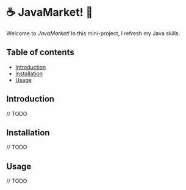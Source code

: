 :coffee: JavaMarket! :tada:
=================================================

Welcome to _JavaMarket!_ In this mini-project, I refresh my Java skills.



Table of contents
-----------------

* [Introduction](#introduction)
* [Installation](#installation)
* [Usage](#usage)


Introduction
------------

// TODO
<!-- 
The [Introduction](#introduction) section &ndash; which you are presently reading &ndash; should provide background for your software project, a brief explanation of what the project is about, and optionally, pointers to resources that can help orient readers.  (Some README recommendations go straight to installation instructions as the first section, but in my opinion, introductions are important for readers who are not familiar with your technical area.)  Ideally, this section should be short.
-->



Installation
------------

// TODO
<!--
Begin this section by mentioning any prerequisites that may be important for users to have before they can use your software.  Examples include hardware and operating system requirements.

Next, provide step-by-step instructions for installing the software, preferably with command examples that can be copy-pasted by readers into their software environments. For example:

```bash
a command-line command here
```

Sometimes, subsections may be needed for different operating systems or particularly complicated installations.
-->



Usage
-----

// TODO
<!-- 
explain more about how to run the software, what kind of output or behavior to expect, and so on.
-->
